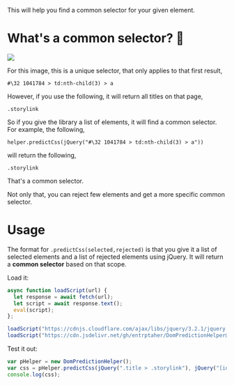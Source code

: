 This will help you find a common selector for your given element.

# What's a **common selector**? 🤔
![](http://i.imgur.com/9txG5YT.png)

For this image, this is a unique selector, that only applies to that first result,

```
#\32 1041784 > td:nth-child(3) > a
```

However, if you use the following, it will return all titles on that page,
```
.storylink
```

So if you give the library a list of elements, it will find a common selector. For example, the following,

```
helper.predictCss(jQuery("#\32 1041784 > td:nth-child(3) > a"))
```

will return the following,
```
.storylink
```

That's a common selector.

Not only that, you can reject few elements and get a more specific common selector.

# Usage
The format for `.predictCss(selected,rejected)` is that you give it a list of selected elements and a list of rejected elements using jQuery. It will return a **common selector** based on that scope.

Load it:
```js
async function loadScript(url) {
  let response = await fetch(url);
  let script = await response.text();
  eval(script);
};

loadScript("https://cdnjs.cloudflare.com/ajax/libs/jquery/3.2.1/jquery.min.js");
loadScript("https://cdn.jsdelivr.net/gh/entrptaher/DomPredictionHelper@102b3cdd/build/dom.js");
```

Test it out:
```js
var pHelper = new DomPredictionHelper();
var css = pHelper.predictCss(jQuery(".title > .storylink"), jQuery("[id=\"15781883\"]"))
console.log(css);
```
